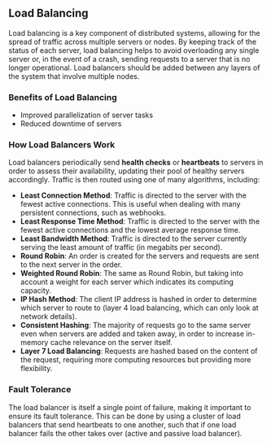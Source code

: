 ## Load Balancing

Load balancing is a key component of distributed systems, allowing for the spread of traffic across multiple servers or nodes. By keeping track of the status of each server, load balancing helps to avoid overloading any single server or, in the event of a crash, sending requests to a server that is no longer operational. Load balancers should be added between any layers of the system that involve multiple nodes.

### Benefits of Load Balancing
- Improved parallelization of server tasks 
- Reduced downtime of servers 

### How Load Balancers Work
Load balancers periodically send **health checks** or **heartbeats** to servers in order to assess their availability, updating their pool of healthy servers accordingly. Traffic is then routed using one of many algorithms, including:
- **Least Connection Method**: Traffic is directed to the server with the fewest active connections. This is useful when dealing with many persistent connections, such as webhooks. 
- **Least Response Time Method**: Traffic is directed to the server with the fewest active connections and the lowest average response time. 
- **Least Bandwidth Method**: Traffic is directed to the server currently serving the least amount of traffic (in megabits per second). 
- **Round Robin**: An order is created for the servers and requests are sent to the next server in the order. 
- **Weighted Round Robin**: The same as Round Robin, but taking into account a weight for each server which indicates its computing capacity. 
- **IP Hash Method**: The client IP address is hashed in order to determine which server to route to (layer 4 load balancing, which can only look at network details). 
- **Consistent Hashing**: The majority of requests go to the same server even when servers are added and taken away, in order to increase in-memory cache relevance on the server itself. 
- **Layer 7 Load Balancing**: Requests are hashed based on the content of the request, requiring more computing resources but providing more flexibility. 

### Fault Tolerance
The load balancer is itself a single point of failure, making it important to ensure its fault tolerance. This can be done by using a cluster of load balancers that send heartbeats to one another, such that if one load balancer fails the other takes over (active and passive load balancer).
